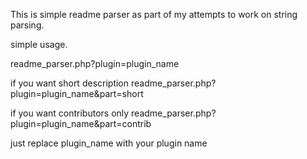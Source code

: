 This is simple readme parser as part of my attempts to work on string parsing.

simple usage.

readme\_parser.php?plugin=plugin\_name

if you want short description
readme\_parser.php?plugin=plugin\_name&part=short

if you want contributors only
readme\_parser.php?plugin=plugin\_name&part=contrib

just replace plugin\_name with your plugin name